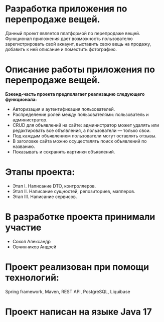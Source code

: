 # Разработка приложения по перепродаже вещей.

Данный проект является платформой по перепродаже вещей.
Функционал приложения дает возможность пользователю зарегистрировать свой аккаунт, выставить свою вещь на продажу, 
добавить к ней описание и поместить фотографию.

# Описание работы приложения по перепродаже вещей.

**Бэкенд-часть проекта предполагает реализацию следующего функционала:**

- Авторизация и аутентификация пользователей.
- Распределение ролей между пользователями: пользователь и администратор.
- CRUD для объявлений на сайте: администратор может удалять или редактировать все объявления, а пользователи — только свои.
- Под каждым объявлением пользователи могут оставлять отзывы.
- В заголовке сайта можно осуществлять поиск объявлений по названию.
- Показывать и сохранять картинки объявлений.

# Этапы проекта:
- Этап I. Написание DTO, контроллеров.
- Этап II. Написание сущностей, репозиториев, мапперов.
- Этап III. Написание сервисов.

# В разработке проекта принимали участие
- Сокол Александр
- Овчинников Андрей

# Проект реализован при помощи технологий: 
Spring framework, Maven, REST API, PostgreSQL, Liquibase

# Проект написан на языке Java 17

